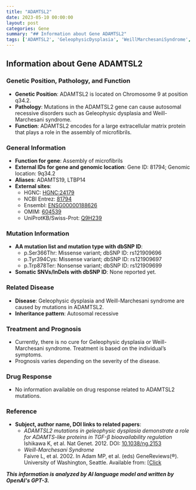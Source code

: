 ```yaml
---
title: "ADAMTSL2"
date: 2023-05-10 00:00:00
layout: post
categories: Gene
summary: "## Information about Gene ADAMTSL2"
tags: ['ADAMTSL2', 'GeleophysicDysplasia', 'WeillMarchesaniSyndrome', 'ExtracellularMatrix', 'Mutation', 'AutosomalRecessive', 'Prognosis', 'TGFbeta']
---
```


## Information about Gene ADAMTSL2

### Genetic Position, Pathology, and Function

- **Genetic Position**: ADAMTSL2 is located on Chromosome 9 at position q34.2.
- **Pathology**: Mutations in the ADAMTSL2 gene can cause autosomal recessive disorders such as Geleophysic dysplasia and Weill-Marchesani syndrome.
- **Function**: ADAMTSL2 encodes for a large extracellular matrix protein that plays a role in the assembly of microfibrils.

### General Information

- **Function for gene**: Assembly of microfibrils
- **External IDs for gene and genomic location**: Gene ID: 81794; Genomic location: 9q34.2
- **Aliases**: ADAMTS19, LTBP14 
- **External sites**:
   - HGNC: [HGNC:24179]([Click](https://www.genenames.org/data/gene-symbol-report/#!/hgnc_id/HGNC:24179))
   - NCBI Entrez: [81794]([Click](https://www.ncbi.nlm.nih.gov/gene/81794))
   - Ensembl: [ENSG00000188626]([Click](https://www.ensembl.org/Homo_sapiens/Gene/Summary?g=ENSG00000188626))
   - OMIM: [604539]([Click](https://www.omim.org/entry/604539))
   - UniProtKB/Swiss-Prot: [Q9H239]([Click](https://www.uniprot.org/uniprot/Q9H239))

### Mutation Information

- **AA mutation list and mutation type with dbSNP ID**: 
   - p.Ser366Thr: Missense variant; dbSNP ID: rs121909696
   - p.Tyr394Cys: Missense variant; dbSNP ID: rs121909697
   - p.Trp878Ter: Nonsense variant; dbSNP ID: rs121909699
- **Somatic SNVs/InDels with dbSNP ID**: None reported yet.

### Related Disease

- **Disease**: Geleophysic dysplasia and Weill-Marchesani syndrome are caused by mutations in ADAMTSL2.
- **Inheritance pattern**: Autosomal recessive

### Treatment and Prognosis

- Currently, there is no cure for Geleophysic dysplasia or Weill-Marchesani syndrome. Treatment is based on the individual’s symptoms.
- Prognosis varies depending on the severity of the disease.

### Drug Response

- No information available on drug response related to ADAMTSL2 mutations.

### Reference

- **Subject, author name, DOI links to related papers**: 
   - *ADAMTSL2 mutations in geleophysic dysplasia demonstrate a role for ADAMTS-like proteins in TGF-β bioavailability regulation*  
   Ishikawa K, et al. Nat Genet. 2012. DOI: [10.1038/ng.2153]([Click](https://doi.org/10.1038/ng.2153))
   - *Weill-Marchesani Syndrome*  
   Faivre L, et al. 2002. In Adam MP, et al. (eds) GeneReviews(®). University of Washington, Seattle. Available from: [[Click](https://www.ncbi.nlm.nih.gov/books/NBK1182/](https://www.ncbi.nlm.nih.gov/books/NBK1182/))

**_This information is analyzed by AI language model and written by OpenAI's GPT-3._**